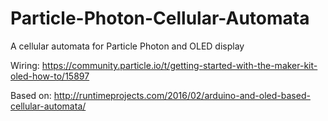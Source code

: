 # Particle-Photon-Cellular-Automata
A cellular automata for Particle Photon and OLED display

Wiring:
https://community.particle.io/t/getting-started-with-the-maker-kit-oled-how-to/15897

Based on:
http://runtimeprojects.com/2016/02/arduino-and-oled-based-cellular-automata/

